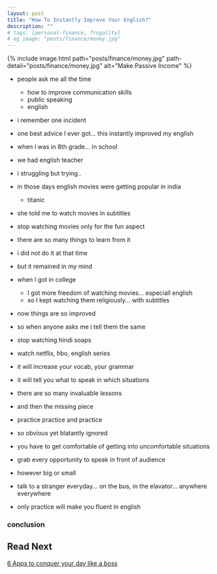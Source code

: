 ```yaml
---
layout: post
title: "How To Instantly Improve Your English?"
description: ""
# tags: [personal-finance, frugality]
# og_image: "posts/finance/money.jpg"
---
```


{% include image.html path="posts/finance/money.jpg" path-detail="posts/finance/money.jpg" alt="Make Passive Income" %}

- people ask me all the time
  - how to improve communication skills
  - public speaking 
  - english

- i remember one incident 
- one best advice I ever got... this instantly improved my english 

- when I was in 8th grade... in school
- we had english teacher
- i struggling but trying..
- in those days english movies were getting popular in india 
  - titanic

- she told me to watch movies in subtitles
- stop watching movies only for the fun aspect
- there are so many things to learn from it 


- i did not do it at that time
- but it remained in my mind 
- when I got in college 
  - I got more freedom of watching movies... especiall english
  - so I kept watching them religiously... with subtitles 


- now things are so improved
- so when anyone asks me i tell them the same
- stop watching hindi soaps
- watch netflix, hbo, english series
- it will increase your vocab, your grammar
- it will tell you what to speak in which situations
- there are so many invaluable lessons 

- and then the missing piece
- practice practice and practice
- so obvious yet blatantly ignored
- you have to get comfortable of getting into uncomfortable situations
- grab every opportunity to speak in front of audience
- however big or small
- talk to a stranger everyday... on the bus, in the elavator... anywhere everywhere
- only practice will make you fluent in english 


### conclusion


## Read Next

[6 Apps to conquer your day like a boss](http://ngninja.com/posts/productivity-apps)